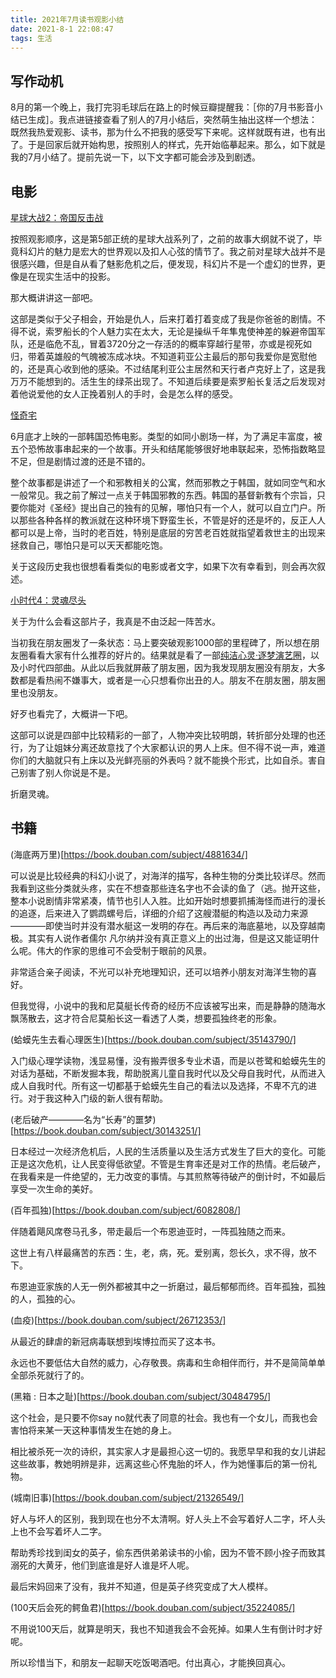 ```yaml
---
title: 2021年7月读书观影小结
date: 2021-8-1 22:08:47
tags: 生活
---
```


## 写作动机

8月的第一个晚上，我打完羽毛球后在路上的时候豆瓣提醒我：［你的7月书影音小结已生成］。我点进链接查看了别人的7月小结后，突然萌生抽出这样一个想法：既然我热爱观影、读书，那为什么不把我的感受写下来呢。这样就既有进，也有出了。于是回家后就开始构思，按照别人的样式，先开始临摹起来。那么，如下就是我的7月小结了。提前先说一下，以下文字都可能会涉及到剧透。

## 电影

[星球大战2：帝国反击战](https://movie.douban.com/subject/1296528/)

按照观影顺序，这是第5部正统的星球大战系列了，之前的故事大纲就不说了，毕竟科幻片的魅力是宏大的世界观以及扣人心弦的情节了。我之前对星球大战并不是很感兴趣，但是自从看了魅影危机之后，便发现，科幻片不是一个虚幻的世界，更像是在现实生活中的投影。

那大概讲讲这一部吧。

这部是类似于父子相会，开始是仇人，后来打着打着变成了我是你爸爸的剧情。不得不说，索罗船长的个人魅力实在太大，无论是操纵千年隼鬼使神差的躲避帝国军队，还是临危不乱，冒着3720分之一存活的的概率穿越行星带，亦或是视死如归，带着英雄般的气魄被冻成冰块。不知道莉亚公主最后的那句我爱你是宽慰他的，还是真心收到他的感染。不过结尾利亚公主居然和天行者卢克好上了，这是我万万不能想到的。活生生的绿茶出现了。不知道后续要是索罗船长复活之后发现对着他说爱他的女人正挽着别人的手时，会是怎么样的感受。


[怪奇宅](https://movie.douban.com/subject/35477218/)

6月底才上映的一部韩国恐怖电影。类型的如同小剧场一样，为了满足丰富度，被五个恐怖故事串起来的一个故事。开头和结尾能够很好地串联起来，恐怖指数略显不足，但是剧情过渡的还是不错的。

整个故事都是讲述了一个和邪教相关的公寓，然而邪教之于韩国，就如同空气和水一般常见。我之前了解过一点关于韩国邪教的东西。韩国的基督新教有个宗旨，只要你能对《圣经》提出自己的独有的见解，哪怕只有一个人，就可以自立门户。所以那些各种各样的教派就在这种环境下野蛮生长，不管是好的还是坏的，反正人人都可以是上帝，当时的老百姓，特别是底层的穷苦老百姓就指望着救世主的出现来拯救自己，哪怕只是可以天天都能吃饱。

关于这段历史我也很想看看类似的电影或者文字，如果下次有幸看到，则会再次叙述。

[小时代4：灵魂尽头](https://movie.douban.com/subject/24847343/)

关于为什么会看这部片子，我真是不由泛起一阵苦水。

当初我在朋友圈发了一条状态：马上要突破观影1000部的里程碑了，所以想在朋友圈看看大家有什么推荐的好片的。结果就是看了一部[纯洁心灵·逐梦演艺圈](https://movie.douban.com/subject/26322774/)，以及小时代四部曲。从此以后我就屏蔽了朋友圈，因为我发现朋友圈没有朋友，大多数都是看热闹不嫌事大，或者是一心只想看你出丑的人。朋友不在朋友圈，朋友圈里也没朋友。

好歹也看完了，大概讲一下吧。

这部可以说是四部中比较精彩的一部了，人物冲突比较明朗，转折部分处理的也还行，为了让姐妹分离还故意找了个大家都认识的男人上床。但不得不说一声，难道你们的大脑就只有上床以及光鲜亮丽的外表吗？就不能换个形式，比如自杀。害自己别害了别人你说是不是。

折磨灵魂。

## 书籍

(海底两万里)[https://book.douban.com/subject/4881634/]

可以说是比较经典的科幻小说了，对海洋的描写，各种生物的分类比较详尽。然而我看到这些分类就头疼，实在不想查那些连名字也不会读的鱼了（逃。抛开这些，整本小说剧情非常紧凑，情节也引人入胜。比如开始时想要抓捕海怪而进行的漫长的追逐，后来进入了鹦鹉螺号后，详细的介绍了这艘潜艇的构造以及动力来源————即使当时并没有潜水艇这一发明的存在。再后来的海底墓地，以及穿越南极。其实有人说作者儒尔 凡尔纳并没有真正意义上的出过海，但是这又能证明什么呢。伟大的作家的思维可不会受制于眼前的风景。


非常适合亲子阅读，不光可以补充地理知识，还可以培养小朋友对海洋生物的喜好。

但我觉得，小说中的我和尼莫艇长传奇的经历不应该被写出来，而是静静的随海水飘荡散去，这才符合尼莫船长这一看透了人类，想要孤独终老的形象。


(蛤蟆先生去看心理医生)[https://book.douban.com/subject/35143790/]

入门级心理学读物，浅显易懂，没有搬弄很多专业术语，而是以苍鹭和蛤蟆先生的对话为基础，不断发掘本我，帮助脱离儿童自我时代以及父母自我时代，从而进入成人自我时代。所有这一切都基于蛤蟆先生自己的看法以及选择，不卑不亢的进行。对于我这种入门级的新人很有帮助。

(老后破产————名为“长寿”的噩梦)[https://book.douban.com/subject/30143251/]

日本经过一次经济危机后，人民的生活质量以及生活方式发生了巨大的变化。可能正是这次危机，让人民变得低欲望。不管是生育率还是对工作的热情。老后破产，在我看来是一件绝望的，无力改变的事情。与其煎熬等待破产的倒计时，不如最后享受一次生命的美好。

(百年孤独)[https://book.douban.com/subject/6082808/]

伴随着飓风席卷马孔多，带走最后一个布恩迪亚时，一阵孤独随之而来。

这世上有八样最痛苦的东西：生，老，病，死。爱别离，怨长久，求不得，放不下。

布恩迪亚家族的人无一例外都被其中之一折磨过，最后郁郁而终。百年孤独，孤独的人，孤独的心。


(血疫)[https://book.douban.com/subject/26712353/]

从最近的肆虐的新冠病毒联想到埃博拉而买了这本书。

永远也不要低估大自然的威力，心存敬畏。病毒和生命相伴而行，并不是简简单单全部杀死就行了的。


(黑箱 : 日本之耻)[https://book.douban.com/subject/30484795/]

这个社会，是只要不你say no就代表了同意的社会。我也有一个女儿，而我也会害怕将来某一天这种事情发生在她的身上。

相比被杀死一次的诗织，其实家人才是最担心这一切的。我愿早早和我的女儿讲起这些故事，教她明辨是非，远离这些心怀鬼胎的坏人，作为她懂事后的第一份礼物。


(城南旧事)[https://book.douban.com/subject/21326549/]

好人与坏人的区别，我到现在也分不太清啊。好人头上不会写着好人二字，坏人头上也不会写着坏人二字。

帮助秀珍找到闺女的英子，偷东西供弟弟读书的小偷，因为不管不顾小拴子而致其溺死的大黄牙，他们到底谁是好人谁是坏人呢。

最后宋妈回来了没有，我并不知道，但是英子终究变成了大人模样。


(100天后会死的鳄鱼君)[https://book.douban.com/subject/35224085/]

不用说100天后，就算是明天，我也不知道我会不会死掉。如果人生有倒计时才好呢。

所以珍惜当下，和朋友一起聊天吃饭喝酒吧。付出真心，才能换回真心。
